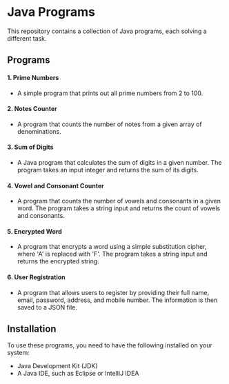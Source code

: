# Java Programs
This repository contains a collection of Java programs, each solving a different task. 

## Programs

#### 1. Prime Numbers
   * A simple program that prints out all prime numbers from 2 to 100.
   
#### 2. Notes Counter
   * A program that counts the number of notes from a given array of denominations.
   
#### 3. Sum of Digits 
   * A Java program that calculates the sum of digits in a given number. The program takes an input integer and returns the sum of its digits.

#### 4. Vowel and Consonant Counter
   * A program that counts the number of vowels and consonants in a given word. The program takes a string input and returns the count of vowels and consonants.
   
#### 5. Encrypted Word 
   * A program that encrypts a word using a simple substitution cipher, where 'A' is replaced with 'F'. The program takes a string input and returns the encrypted string.
   
#### 6. User Registration 
   * A program that allows users to register by providing their full name, email, password, address, and mobile number. The information is then saved to a JSON file.
   
## Installation
To use these programs, you need to have the following installed on your system:
   * Java Development Kit (JDK)
   * A Java IDE, such as Eclipse or IntelliJ IDEA
